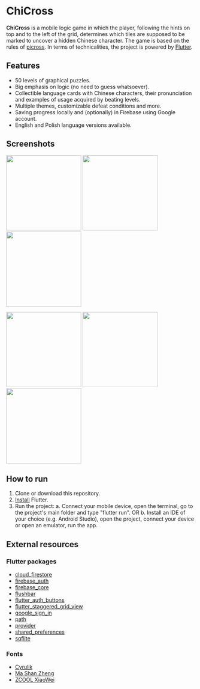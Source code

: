 # ChiCross

**ChiCross** is a mobile logic game in which the player, following the hints on top and to the left of the grid, determines which tiles are supposed to be marked to uncover a hidden Chinese character. The game is based on the rules of [picross](https://en.wikipedia.org/wiki/Nonogram). In terms of technicalities, the project is powered by [Flutter](https://flutter.dev/). 

## Features

* 50 levels of graphical puzzles.
* Big emphasis on logic (no need to guess whatsoever).
* Collectible language cards with Chinese characters, their pronunciation and examples of usage acquired by beating levels.
* Multiple themes, customizable defeat conditions and more.
* Saving progress locally and (optionally) in Firebase using Google account.
* English and Polish language versions available.

## Screenshots
<img src="https://user-images.githubusercontent.com/62154148/92003790-b5625900-ed41-11ea-8b89-248464146714.png" width="200" /> <img src="https://user-images.githubusercontent.com/62154148/92003792-b5faef80-ed41-11ea-88c5-a08834bc833f.png" width="200" /> <img src="https://user-images.githubusercontent.com/62154148/92003796-b6938600-ed41-11ea-9090-bf0a0401d13a.png" width="200" />

<img src="https://user-images.githubusercontent.com/62154148/92003800-b72c1c80-ed41-11ea-9908-d0f77050f939.png" width="200" /> <img src="https://user-images.githubusercontent.com/62154148/92003798-b6938600-ed41-11ea-96c8-4e61c6671b31.png" width="200" /> <img src="https://user-images.githubusercontent.com/62154148/92003785-b4312c00-ed41-11ea-8c76-4a2c784804a8.gif" width="200" /> 

## How to run

1. Clone or download this repository.
2. [Install](https://flutter.dev/docs/get-started/install) Flutter.
3. Run the project:
    a. Connect your mobile device, open the terminal, go to the project's main folder and type "flutter run".
    OR
    b. Install an IDE of your choice (e.g. Android Studio), open the project, connect your device or open an emulator, run the app.

## External resources

### Flutter packages
* [cloud_firestore](https://pub.dev/packages/cloud_firestore/install)
* [firebase_auth](https://pub.dev/packages/firebase_auth)
* [firebase_core](https://pub.dev/packages/firebase_core)
* [flushbar](https://pub.dev/packages/flushbar)
* [flutter_auth_buttons](https://pub.dev/packages/flutter_auth_buttons/install)
* [flutter_staggered_grid_view](https://pub.dev/packages/flutter_staggered_grid_view/example)
* [google_sign_in](https://pub.dev/packages/google_sign_in)
* [path](https://pub.dev/packages/path)
* [provider](https://pub.dev/packages/provider)
* [shared_preferences](https://pub.dev/packages/shared_preferences)
* [sqflite](https://pub.dev/packages/sqflite)

### Fonts
* [Cyrulik](https://kroje.org/fonts/cyrulik/)
* [Ma Shan Zheng](https://fonts.google.com/specimen/Ma+Shan+Zheng?subset=chinese-simplified)
* [ZCOOL XiaoWei](https://fonts.google.com/specimen/ZCOOL+XiaoWei?subset=chinese-simplified)

